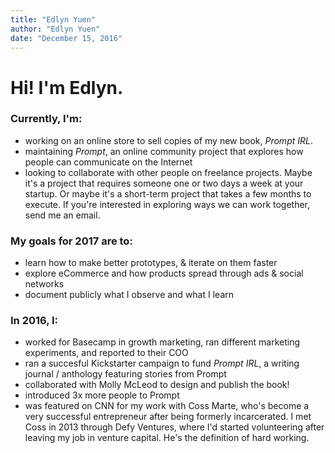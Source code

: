 ```yaml
---
title: "Edlyn Yuen"
author: "Edlyn Yuen"
date: "December 15, 2016"
---
```


Hi! I'm Edlyn.
====================


### Currently, I'm: ###
- working on an online store to sell copies of my new book, *Prompt IRL*. 
- maintaining *Prompt*, an online community project that explores how people can communicate on the Internet 
- looking to collaborate with other people on freelance projects. Maybe it's a project that requires someone one or two days a week at your startup. Or maybe it's a short-term project that takes a few months to execute. If you're interested in exploring ways we can work together, send me an email. 

### My goals for 2017 are to: ###
- learn how to make better prototypes, & iterate on them faster
- explore eCommerce and how products spread through ads & social networks
- document publicly what I observe and what I learn

### In 2016, I: ###
- worked for Basecamp in growth marketing, ran different marketing experiments, and reported to their COO
- ran a succesful Kickstarter campaign to fund *Prompt IRL*, a writing journal / anthology featuring stories from Prompt
- collaborated with Molly McLeod to design and publish the book!
- introduced 3x more people to Prompt
- was featured on CNN for my work with Coss Marte, who's become a very successful entrepreneur after being formerly incarcerated. I met Coss in 2013 through Defy Ventures, where I'd started volunteering after leaving my job in venture capital. He's the definition of hard working. 

